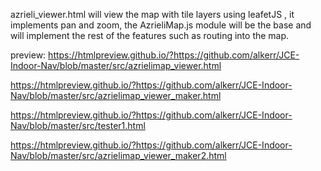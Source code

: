 azrieli_viewer.html will view the map with tile layers using leafetJS , it implements pan and zoom, the AzrieliMap.js module will be the base
and will implement the rest of the features such as routing into the map.


preview:
https://htmlpreview.github.io/?https://github.com/alkerr/JCE-Indoor-Nav/blob/master/src/azrielimap_viewer.html

https://htmlpreview.github.io/?https://github.com/alkerr/JCE-Indoor-Nav/blob/master/src/azrielimap_viewer_maker.html


https://htmlpreview.github.io/?https://github.com/alkerr/JCE-Indoor-Nav/blob/master/src/tester1.html

https://htmlpreview.github.io/?https://github.com/alkerr/JCE-Indoor-Nav/blob/master/src/azrielimap_viewer_maker2.html

